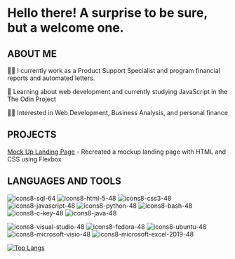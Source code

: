 # Hello there! A surprise to be sure, but a welcome one.

## ABOUT ME

:man_technologist: I currently work as a Product Support Specialist and program financial reports and automated letters.

:monocle_face: Learning about web development and currently studying JavaScript in the The Odin Project

:surfing_man: Interested in Web Development, Business Analysis, and personal finance


## PROJECTS
[Mock Up Landing Page](https://jlsolito.github.io/TOP-LandingPage/) - Recreated a mockup landing page with HTML and CSS using Flexbox


## LANGUAGES AND TOOLS
![icons8-sql-64](https://user-images.githubusercontent.com/36279354/180920289-bd994f34-5180-44f4-9ce3-be907dff0e4c.png)
![icons8-html-5-48](https://user-images.githubusercontent.com/36279354/180919936-d8a0f580-7d01-4b40-a982-deb88a65b3c4.png)
![icons8-css3-48](https://user-images.githubusercontent.com/36279354/180919947-9c4f1318-3b46-4417-9282-d1fac701742a.png)
![icons8-javascript-48](https://user-images.githubusercontent.com/36279354/180919584-1b8c101c-9759-4d9c-a494-ba9e4086f617.png)
![icons8-python-48](https://user-images.githubusercontent.com/36279354/180920303-bfcaa75a-5d9c-40cb-9f8e-cbc3a82444cc.png)
![icons8-bash-48](https://user-images.githubusercontent.com/36279354/180921198-9a09cc6b-10a0-4a1c-b0af-f630268846a7.png)
![icons8-c-key-48](https://user-images.githubusercontent.com/36279354/180921323-44cb8c9a-4159-42c7-804c-2bc5bc71f6da.png)
![icons8-java-48](https://user-images.githubusercontent.com/36279354/180921206-4dfd3932-ab05-4284-a120-42f634802220.png)

![icons8-visual-studio-48](https://user-images.githubusercontent.com/36279354/180921581-bb9b2592-f96d-4a13-adce-d61b2e952e66.png)
![icons8-fedora-48](https://user-images.githubusercontent.com/36279354/180921181-5e11d73b-8851-446f-90f9-38eddb5452a8.png)
![icons8-ubuntu-48](https://user-images.githubusercontent.com/36279354/180921186-c7abb374-d297-4201-9d30-64bd63cd3e8a.png)
![icons8-microsoft-visio-48](https://user-images.githubusercontent.com/36279354/180920488-b347c620-5aa7-476c-9159-ad2d82aec1c5.png)
![icons8-microsoft-excel-2019-48](https://user-images.githubusercontent.com/36279354/180920492-855b87b5-7173-434a-8f9c-e118510664ca.png)


[![Top Langs](https://github-readme-stats.vercel.app/api/top-langs/?username=jlsolito&layout=compact&theme=vision-friendly-dark)](https://github.com/anuraghazra/github-readme-stats)

